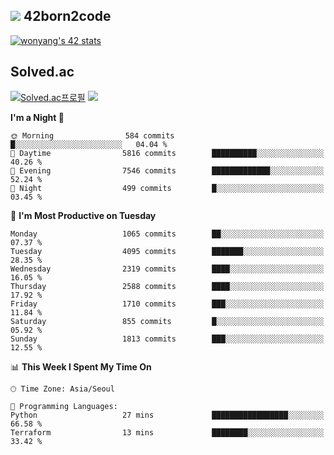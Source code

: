 
## <img src="https://img.shields.io/badge/-000000?style=flat&logo=42&logoColor=white"> 42born2code
<!--[![wonyang's 42 stats](https://badge42.vercel.app/api/v2/cl5nhe5b6007809kydha7ht42/stats?cursusId=21&coalitionId=88)](https://profile.intra.42.fr/users/wonyang)-->

[![wonyang's 42 stats](https://badge.mediaplus.ma/starryblue/wonyang?1337Badge=off&UM6P=off)](https://github.com/oakoudad/badge42)

## Solved.ac
[![Solved.ac프로필](http://mazassumnida.wtf/api/v2/generate_badge?boj=bennyws)](https://solved.ac/bennyws)
<a href="https://solved.ac/bennyws"><img src="http://mazandi.herokuapp.com/api?handle=bennyws&theme=cold"/></a>

<!--START_SECTION:waka-->
**I'm a Night 🦉** 

```text
🌞 Morning                584 commits         █░░░░░░░░░░░░░░░░░░░░░░░░   04.04 % 
🌆 Daytime                5816 commits        ██████████░░░░░░░░░░░░░░░   40.26 % 
🌃 Evening                7546 commits        █████████████░░░░░░░░░░░░   52.24 % 
🌙 Night                  499 commits         █░░░░░░░░░░░░░░░░░░░░░░░░   03.45 % 
```
📅 **I'm Most Productive on Tuesday** 

```text
Monday                   1065 commits        ██░░░░░░░░░░░░░░░░░░░░░░░   07.37 % 
Tuesday                  4095 commits        ███████░░░░░░░░░░░░░░░░░░   28.35 % 
Wednesday                2319 commits        ████░░░░░░░░░░░░░░░░░░░░░   16.05 % 
Thursday                 2588 commits        ████░░░░░░░░░░░░░░░░░░░░░   17.92 % 
Friday                   1710 commits        ███░░░░░░░░░░░░░░░░░░░░░░   11.84 % 
Saturday                 855 commits         █░░░░░░░░░░░░░░░░░░░░░░░░   05.92 % 
Sunday                   1813 commits        ███░░░░░░░░░░░░░░░░░░░░░░   12.55 % 
```


📊 **This Week I Spent My Time On** 

```text
🕑︎ Time Zone: Asia/Seoul

💬 Programming Languages: 
Python                   27 mins             █████████████████░░░░░░░░   66.58 % 
Terraform                13 mins             ████████░░░░░░░░░░░░░░░░░   33.42 % 
```


<!--END_SECTION:waka-->
